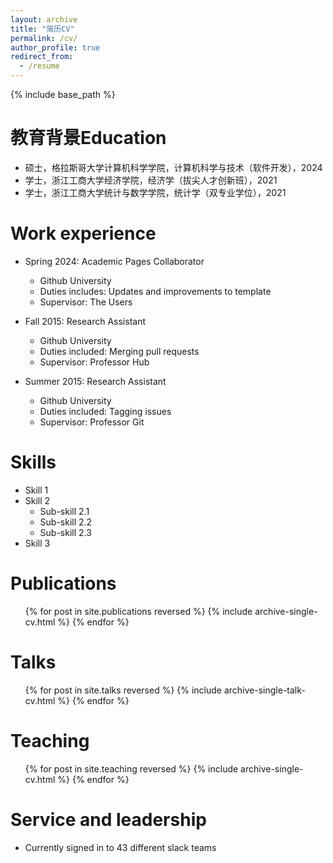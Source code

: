 ```yaml
---
layout: archive
title: "简历CV"
permalink: /cv/
author_profile: true
redirect_from:
  - /resume
---
```


{% include base_path %}

教育背景Education
======
* 硕士，格拉斯哥大学计算机科学学院，计算机科学与技术（软件开发），2024
* 学士，浙江工商大学经济学院，经济学（拔尖人才创新班），2021
* 学士，浙江工商大学统计与数学学院，统计学（双专业学位），2021

Work experience
======
* Spring 2024: Academic Pages Collaborator
  * Github University
  * Duties includes: Updates and improvements to template
  * Supervisor: The Users

* Fall 2015: Research Assistant
  * Github University
  * Duties included: Merging pull requests
  * Supervisor: Professor Hub

* Summer 2015: Research Assistant
  * Github University
  * Duties included: Tagging issues
  * Supervisor: Professor Git
  
Skills
======
* Skill 1
* Skill 2
  * Sub-skill 2.1
  * Sub-skill 2.2
  * Sub-skill 2.3
* Skill 3

Publications
======
  <ul>{% for post in site.publications reversed %}
    {% include archive-single-cv.html %}
  {% endfor %}</ul>
  
Talks
======
  <ul>{% for post in site.talks reversed %}
    {% include archive-single-talk-cv.html  %}
  {% endfor %}</ul>
  
Teaching
======
  <ul>{% for post in site.teaching reversed %}
    {% include archive-single-cv.html %}
  {% endfor %}</ul>
  
Service and leadership
======
* Currently signed in to 43 different slack teams
